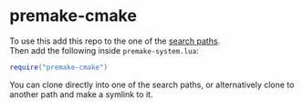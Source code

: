 # premake-cmake
To use this add this repo to the one of the [search paths](https://premake.github.io/docs/Locating-Scripts).  
Then add the following inside `premake-system.lua`:
```lua
require("premake-cmake")
```

You can clone directly into one of the search paths, or alternatively clone to another path and make a symlink to it.
